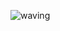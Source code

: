 ![waving](https://capsule-render.vercel.app/api?type=waving&height=200&text=HaYoon&fontAlign=80&fontAlignY=40&color=gradient)
